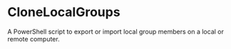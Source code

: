 # CloneLocalGroups
A PowerShell script to export or import local group members on a local or remote computer.
